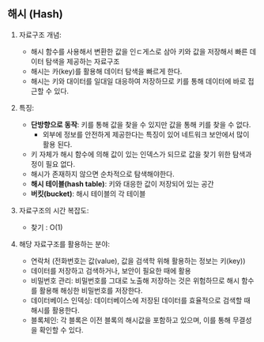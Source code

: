 ## 해시 (Hash)

1. 자료구조 개념:

   - 해시 함수를 사용해서 변환한 값을 인ㄷ게스로 삼아 키와 값을 저장해서 빠른 데이터 탐색을 제공하는 자료구조
   - 해시는 카(key)를 활용해 데이터 탐색을 빠르게 한다.
   - 해시는 키와 대이터를 일대일 대응하여 저장하므로 키를 통해 데이터에 바로 접근할 수 있다.

2. 특징:

   - **단방향으로 동작**: 키를 통해 값을 찾을 수 있지만 값을 통해 키를 찾을 수 없다.
     - 외부에 정보를 안전하게 제공한다는 특징이 있어 네트워크 보안에서 많이 활용 된다.
   - 키 자체가 해시 함수에 의해 값이 있는 인덱스가 되므로 값을 찾기 위한 탐색과정이 필요 없다.
   - 해시가 존재하지 않으면 순차적으로 탐색해야한다.
   - **해시 테이블(hash table)**: 키와 대응한 값이 저장되어 있는 공간
   - **버킷(bucket)**: 해시 테이블의 각 테이블

3. 자료구조의 시간 복잡도:

   - 찾기 : O(1)

4. 해당 자료구조를 활용하는 분야:

   - 연락처 (전화번호는 값(value), 값을 검색학 위해 활용하는 정보는 키(key))
   - 데이터를 저장하고 검색하거나, 보안이 필요한 때에 활용
   - 비밀번호 관리: 비밀번호를 그대로 노출해 저장하는 것은 위험하므로 해시 함수를 활용해 해싱한 비밀번호를 저장한다.
   - 데이터베이스 인덱싱: 데이터베이스에 저장된 데이터를 효율적으로 검색할 때 해시를 활용한다.
   - 블록체인: 각 블록은 이전 블록의 해시값을 포함하고 있으며, 이를 통해 무결성을 확인할 수 있다.
